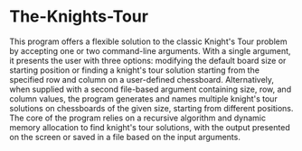 # The-Knights-Tour
This program offers a flexible solution to the classic Knight's Tour problem by accepting one or two command-line arguments. With a single argument, it presents the user with three options: modifying the default board size or starting position or finding a knight's tour solution starting from the specified row and column on a user-defined chessboard. Alternatively, when supplied with a second file-based argument containing size, row, and column values, the program generates and names multiple knight's tour solutions on chessboards of the given size, starting from different positions. The core of the program relies on a recursive algorithm and dynamic memory allocation to find knight's tour solutions, with the output presented on the screen or saved in a file based on the input arguments.

